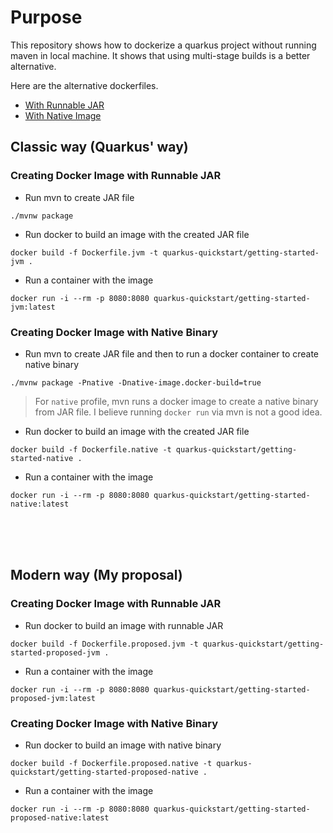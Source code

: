 # Purpose

This repository shows how to dockerize a quarkus project without running maven in local machine. It shows that using multi-stage builds is a better alternative.

Here are the alternative dockerfiles.
- [With Runnable JAR](Dockerfile.proposed.jvm)
- [With Native Image](Dockerfile.proposed.native)


## Classic way (Quarkus' way)

### Creating Docker Image with Runnable JAR

- Run mvn to create JAR file
```
./mvnw package 
```

- Run docker to build an image with the created JAR file
```
docker build -f Dockerfile.jvm -t quarkus-quickstart/getting-started-jvm .
```

- Run a container with the image
```
docker run -i --rm -p 8080:8080 quarkus-quickstart/getting-started-jvm:latest
```

### Creating Docker Image with Native Binary

- Run mvn to create JAR file and then to run a docker container to create native binary
```
./mvnw package -Pnative -Dnative-image.docker-build=true
```

> For `native` profile, mvn runs a docker image to create a native binary from JAR file. I believe running `docker run` via mvn is not a good idea.

- Run docker to build an image with the created JAR file
```
docker build -f Dockerfile.native -t quarkus-quickstart/getting-started-native .
```

- Run a container with the image
```
docker run -i --rm -p 8080:8080 quarkus-quickstart/getting-started-native:latest
```

<br><br><br>

## Modern way (My proposal)


### Creating Docker Image with Runnable JAR

- Run docker to build an image with runnable JAR
```
docker build -f Dockerfile.proposed.jvm -t quarkus-quickstart/getting-started-proposed-jvm .
```

- Run a container with the image
```
docker run -i --rm -p 8080:8080 quarkus-quickstart/getting-started-proposed-jvm:latest
```
### Creating Docker Image with Native Binary

- Run docker to build an image with native binary
```
docker build -f Dockerfile.proposed.native -t quarkus-quickstart/getting-started-proposed-native .
```

- Run a container with the image
```
docker run -i --rm -p 8080:8080 quarkus-quickstart/getting-started-proposed-native:latest
```
